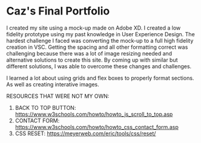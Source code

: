 # Caz's Final Portfolio

I created my site using a mock-up made on Adobe XD. I created a low fidelity prototype using my past knowledge in User Experience Design. The hardest challenge I faced was converting the mock-up to a full high fidelity creation in VSC. Getting the spacing and all other formatting correct was challenging because there was a lot of image resizing needed and alternative solutions to create this site. By coming up with similar but different solutions, I was able to overcome these changes and challenges.

I learned a lot about using grids and flex boxes to properly format sections. As well as creating interative images.

RESOURCES THAT WERE NOT MY OWN:

1. BACK TO TOP BUTTON: https://www.w3schools.com/howto/howto_js_scroll_to_top.asp
2. CONTACT FORM: https://www.w3schools.com/howto/howto_css_contact_form.asp
3. CSS RESET: https://meyerweb.com/eric/tools/css/reset/
